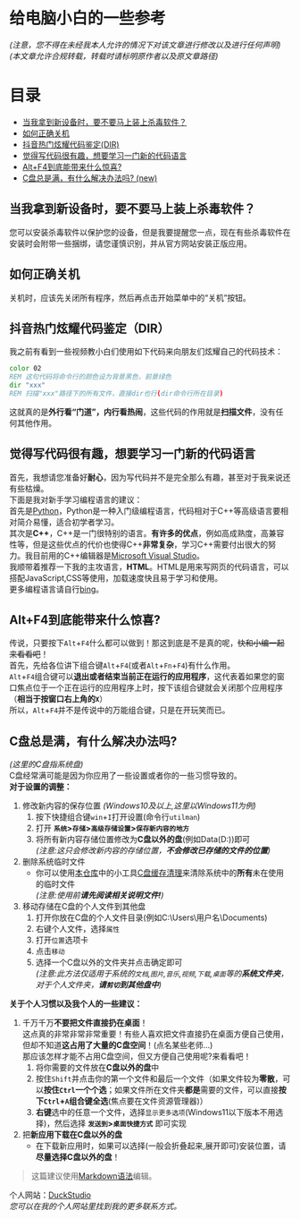 # 给电脑小白的一些参考<br>

*(注意，您不得在未经我本人允许的情况下对该文章进行修改以及进行任何声明)*<br>
*(本文章允许合规转载，转载时请标明原作者以及原文章路径)*<br>

# 目录<br>
* [当我拿到新设备时，要不要马上装上杀毒软件？](#当我拿到新设备时要不要马上装上杀毒软件)<br>
* [如何正确关机](#如何正确关机)<br>
* [抖音热门炫耀代码鉴定(DIR)](#抖音热门炫耀代码鉴定dir)<br>
* [觉得写代码很有趣，想要学习一门新的代码语言](#觉得写代码很有趣想要学习一门新的代码语言)<br>
* [Alt+F4到底能带来什么惊喜?](#altf4到底能带来什么惊喜)<br>
* [C盘总是满，有什么解决办法吗? (new)](#c盘总是满有什么解决办法吗)<br>

## 当我拿到新设备时，要不要马上装上杀毒软件？<br>
您可以安装杀毒软件以保护您的设备，但是我要提醒您一点，现在有些杀毒软件在安装时会附带一些捆绑，请您谨慎识别，并从官方网站安装正版应用。<br>

## 如何正确关机<br>
关机时，应该先关闭所有程序，然后再点击开始菜单中的“关机”按钮。<br>

## 抖音热门炫耀代码鉴定（DIR）<br>
我之前有看到一些视频教小白们使用如下代码来向朋友们炫耀自己的代码技术：<br>
```bat
color 02
REM 这句代码将命令行的颜色设为背景黑色，前景绿色
dir "xxx"
REM 扫描"xxx"路径下的所有文件，直接dir也行(dir命令行所在目录)
```
这就真的是**外行看“门道”，内行看热闹**，这些代码的作用就是**扫描文件**，没有任何其他作用。<br>

## 觉得写代码很有趣，想要学习一门新的代码语言<br>
首先，我想请您准备好**耐心**，因为写代码并不是完全那么有趣，甚至对于我来说还有些枯燥。<br>
下面是我对新手学习编程语言的建议：<br>
首先是[Python](https://www.python.org/)，Python是一种入门级编程语言，代码相对于C++等高级语言要相对简介易懂，适合初学者学习。<br>
其次是**C++**，C++是一门很特别的语言。**有许多的优点**，例如高成熟度，高兼容性等，但是这些优点的代价也使得C++**非常复杂**，学习C++需要付出很大的努力。我目前用的C++编辑器是[Microsoft Visual Studio](https://visualstudio.microsoft.com/zh-hans/downloads/)。<br>
我顺带着推荐一下我的主攻语言，**HTML**。HTML是用来写网页的代码语言，可以搭配JavaScript,CSS等使用，加载速度快且易于学习和使用。<br>
更多编程语言请自行[bing](https://www.bing.com)。<br>

## Alt+F4到底能带来什么惊喜?
传说，只要按下`Alt`+`F4`什么都可以做到！那这到底是不是真的呢，~~快和小编一起来看看吧~~！<br>
首先，先给各位讲下组合键`Alt`+`F4`(或者`Alt`+`Fn`+`F4`)有什么作用。<br>
`Alt`+`F4`组合键可以**退出或者结束当前正在运行的应用程序**，这代表着如果您的窗口焦点位于一个正在运行的应用程序上时，按下该组合键就会关闭那个应用程序（**相当于按窗口右上角的`X`**）<br>
所以，`Alt`+`F4`并不是传说中的万能组合键，只是在开玩笑而已。

## C盘总是满，有什么解决办法吗?
*(这里的C盘指系统盘)*<br>
C盘经常满可能是因为你应用了一些设置或者你的一些习惯导致的。<br>
**对于设置的调整：**<br>
1. 修改新内容的保存位置 *(Windows10及以上,这里以Windows11为例)*<br>
   1. 按下快捷组合键`win`+`I`打开设置(命令行`utilman`)<br>
   2. 打开 **`系统`>`存储`>`高级存储设置`>`保存新内容的地方`**<br>
   3. 将所有新内容存储位置修改为**C盘以外的盘**(例如Data(D:))即可<br>
   *(注意:这只会修改新内容的存储位置，**不会修改已存储的文件的位置**)*<br>
2. 删除系统临时文件<br>
    *  你可以使用[本仓库]()中的小工具[C盘缓存清理]()来清除系统中的**所有**未在使用的临时文件<br>
    *(注意:使用前**请先阅读相关说明文件!**)*<br>
3. 移动存储在C盘的个人文件到其他盘<br>
    1. 打开你放在C盘的个人文件目录(例如C:\Users\用户名\Documents)<br>
    2. 右键个人文件，选择`属性`<br>
    3. 打开`位置`选项卡<br>
    4. 点击`移动`<br>
    5. 选择一个C盘以外的文件夹并点击确定即可<br>
    *(注意:此方法仅适用于系统的`文档`,`图片`,`音乐`,`视频`,`下载`,`桌面`等的**系统文件夹**，对于个人文件夹，**请`剪切`到其他盘中**)*<br>

**关于个人习惯以及我个人的一些建议：**<br>
1. 千万千万**不要把文件直接扔在桌面**！<br>
   这点真的非常非常非常重要！有些人喜欢把文件直接扔在桌面方便自己使用，但却不知道**这占用了大量的C盘空间**！(点名某些老师...)<br>
   那应该怎样才能不占用C盘空间，但又方便自己使用呢?来看看吧！<br>
   1. 将你需要的文件放在**C盘以外的盘**中
   2. 按住`Shift`并点击你的第一个文件和最后一个文件（如果文件较为**零散**，可以**按住`Ctrl`一个个选**；如果文件所在文件夹**都是**需要的文件，可以直接**按下`Ctrl`+`A`组合键全选**(焦点要在文件资源管理器)）
   3. **右键**选中的任意一个文件，选择`显示更多选项`(Windows11以下版本不用选择)，然后选择 **`发送到`>`桌面快捷方式`** 即可实现<br>
2. 把**新应用下载在C盘以外的盘**<br>
   * 在下载新应用时，如果可以选择(一般会折叠起来,展开即可)安装位置，请**尽量选择C盘以外的盘**！

> 这篇建议使用[Markdown语法](https://markdown.com.cn/basic-syntax/)编辑。

个人网站：[DuckStudio](https://duckduckstudio.github.io/yazicbs.github.io/)<br>
*您可以在我的个人网站里找到我的更多联系方式。*
